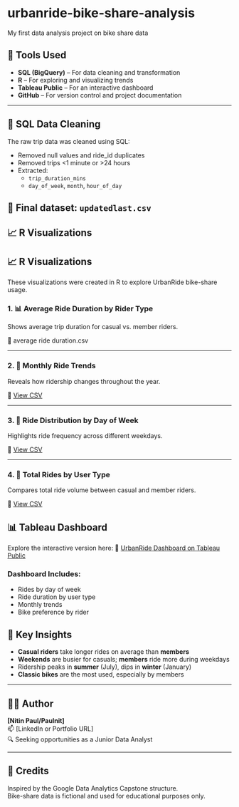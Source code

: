 # urbanride-bike-share-analysis
My first data analysis project on bike share data
## 🧰 Tools Used

- **SQL (BigQuery)** – For data cleaning and transformation
- **R** – For exploring and visualizing trends
- **Tableau Public** – For an interactive dashboard
- **GitHub** – For version control and project documentation
---
## 🧹 SQL Data Cleaning

The raw trip data was cleaned using SQL:
- Removed null values and ride_id duplicates
- Removed trips <1 minute or >24 hours
- Extracted:  
  - `trip_duration_mins`  
  - `day_of_week`, `month`, `hour_of_day`

🧾 Final dataset: `updatedlast.csv`
---




## 📈 R Visualizations

## 📈 R Visualizations

These visualizations were created in R to explore UrbanRide bike-share usage.

### 1. 📊 Average Ride Duration by Rider Type
Shows average trip duration for casual vs. member riders.

📄 average ride duration.csv

---

### 2. 📅 Monthly Ride Trends
Reveals how ridership changes throughout the year.

📄 [View CSV](r-outputs/monthly_ride_trends.csv)

---

### 3. 📆 Ride Distribution by Day of Week
Highlights ride frequency across different weekdays.

📄 [View CSV](r-outputs/ride_distribution_by_day.csv)

---

### 4. 🚴 Total Rides by User Type
Compares total ride volume between casual and member riders.

📄 [View CSV](r-outputs/total_rides_by_user_type.csv)


## 📊 Tableau Dashboard

Explore the interactive version here:
🔗 [UrbanRide Dashboard on Tableau Public](https://public.tableau.com/authoring/urbanrideshareanalysis/urbanridesharemay2024-25sheet12#1)




### Dashboard Includes:
- Rides by day of week
- Ride duration by user type
- Monthly trends
- Bike preference by rider




## 🧠 Key Insights

- **Casual riders** take longer rides on average than **members**
- **Weekends** are busier for casuals; **members** ride more during weekdays
- Ridership peaks in **summer** (July), dips in **winter** (January)
- **Classic bikes** are the most used, especially by members

---

## 🧑‍💻 Author

**[Nitin Paul/Paulnit]**  
📫 [LinkedIn or Portfolio URL]  
🔍 Seeking opportunities as a Junior Data Analyst

---

## 🧾 Credits

Inspired by the Google Data Analytics Capstone structure.  
Bike-share data is fictional and used for educational purposes only.
